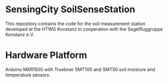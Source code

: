 # SensingCity SoilSenseStation

This repository contains the code for the soil measurement station developed at the HTWG Konstanz in cooperation with the Segelfluggruppe Konstanz e.V.

# Hardware Platform
Arduino MKR1500 with Truebner SMT100 and SMT50 soil moisture and temperature sensors.
